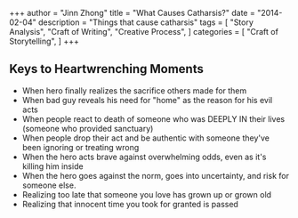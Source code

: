 +++
author = "Jinn Zhong"
title = "What Causes Catharsis?"
date = "2014-02-04"
description = "Things that cause catharsis"
tags = [
    "Story Analysis",
    "Craft of Writing",
    "Creative Process",
]
categories = [
    "Craft of Storytelling",
]
+++

## Keys to Heartwrenching Moments

- When hero finally realizes the sacrifice others made for them
- When bad guy reveals his need for "home" as the reason for his evil acts
- When people react to death of someone who was DEEPLY IN their lives (someone who provided sanctuary)
- When people drop their act and be authentic with someone they've been ignoring or treating wrong
- When the hero acts brave against overwhelming odds, even as it's killing him inside
- When the hero goes against the norm, goes into uncertainty, and risk for someone else.
- Realizing too late that someone you love has grown up or grown old
- Realizing that innocent time you took for granted is passed
